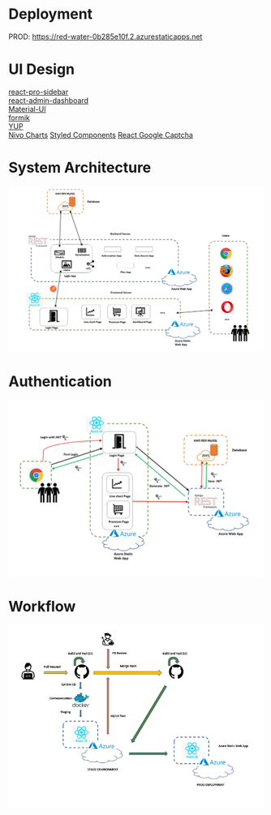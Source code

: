 
# Deployment
PROD: https://red-water-0b285e10f.2.azurestaticapps.net
# UI Design
[react-pro-sidebar](https://github.com/azouaoui-med/react-pro-sidebar) \
[react-admin-dashboard](https://github.com/ed-roh/react-admin-dashboard) \
[Material-UI](https://mui.com/) \
[formik](https://formik.org/) \
[YUP](https://www.npmjs.com/package/yup) \
[Nivo Charts](https://nivo.rocks/)
[Styled Components](https://styled-components.com/)
[React Google Captcha](https://www.npmjs.com/package/react-google-recaptcha)
# System Architecture
<img src="./public/readme/systemarchitecture.PNG"> 

# Authentication
<img src="./public/readme/authentication.PNG">

# Workflow
<img src="./public/readme/workflowFrontend.PNG">